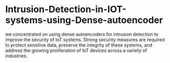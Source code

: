 # Intrusion-Detection-in-IOT-systems-using-Dense-autoencoder
we concentrated on using dense autoencoders for intrusion detection to improve the security of IoT systems. Strong security measures are required to protect sensitive data, preserve the integrity of these systems, and address the growing proliferation of IoT devices across a variety of industries.
